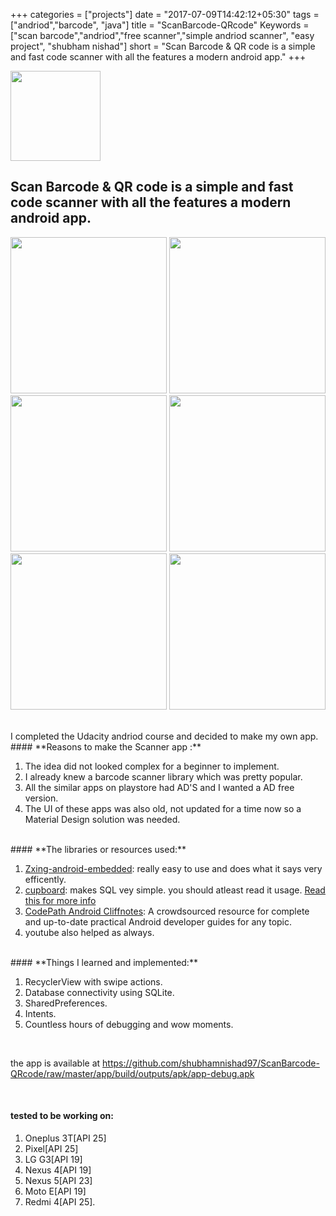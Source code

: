 +++
categories = ["projects"]
date = "2017-07-09T14:42:12+05:30"
tags = ["andriod","barcode", "java"]
title = "ScanBarcode-QRcode"
Keywords = ["scan barcode","andriod","free scanner","simple andriod scanner", "easy project", "shubham nishad"]
short = "Scan Barcode & QR code is a simple and fast code scanner with all the features a modern android app."
+++

<img src="icon.png" width="144">
<h2>Scan Barcode &amp; QR code is a simple and fast code scanner with all the features a modern android app.</h2>

<img src="PhoneScreenshot1.jpg" width="250">  <img src="PhoneScreenshot2.jpg" width="250">  <img src="PhoneScreenshot3.jpg" width="250">  <img src="PhoneScreenshot4.jpg" width="250">  <img src="PhoneScreenshot5.jpg" width="250">  <img src="PhoneScreenshot6.jpg" width="250">

<br>
I completed the Udacity andriod course and decided to make my own app.

<br>
#### **Reasons to make the Scanner app :**

1. The idea did not looked complex for a beginner to implement.
2. I already knew a barcode scanner library which was pretty popular.
3. All the similar apps on playstore had AD'S and I wanted a AD free version.
4. The UI of these apps was also old, not updated for a time now so a Material Design solution was needed.

<br>
#### **The libraries or resources used:**

1. [Zxing-android-embedded](https://github.com/journeyapps/zxing-android-embedded): really easy to use and does what it says very efficently.
2. [cupboard](https://bitbucket.org/littlerobots/cupboard): makes SQL vey simple. you should atleast read it usage. [Read this for more info](http://guides.codepath.com/android/Easier-SQL-with-Cupboard)
3. [CodePath Android Cliffnotes](http://guides.codepath.com/android): A crowdsourced resource for complete and up-to-date practical Android developer guides for any topic.
4. youtube also helped as always.

<br>
#### **Things I learned and implemented:**

1. RecyclerView with swipe actions.
2. Database connectivity using SQLite.
3. SharedPreferences.
4. Intents.
5. Countless hours of debugging and wow moments.

<br>

the app is available at https://github.com/shubhamnishad97/ScanBarcode-QRcode/raw/master/app/build/outputs/apk/app-debug.apk

<br>

#### **tested to be working on:**

1. Oneplus 3T[API 25]
2. Pixel[API 25]
3. LG G3[API 19]
4. Nexus 4[API 19]
5. Nexus 5[API 23]
6. Moto E[API 19]
7. Redmi 4[API 25].
 
